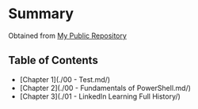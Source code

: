 # Summary

Obtained from [My Public Repository](https://github.com/SatanLovesPrinters/ZeroToHero)

## Table of Contents
- [Chapter 1](./00 - Test.md/)
- [Chapter 2](./00 - Fundamentals of PowerShell.md/)
- [Chapter 3](./01 - LinkedIn Learning Full History/)